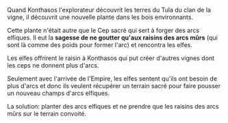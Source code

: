 Quand Konthasos l'explorateur découvrit les terres du Tula du clan de la vigne, il découvrit une nouvelle plante dans les bois environnants. 

Cette plante n'était autre que le Cep sacré qui sert à forger des arcs elfiques. Il eut la **sagesse de ne goutter qu'aux raisins des arcs mûrs** (qui sont là comme des poids pour former l'arc) et rencontra les elfes.

Les elfes offrirent le raisin à Konthasos qui put créer d'autres vignes dont les ceps ne donnent plus d'arcs. 

Seulement avec l'arrivée de l'Empire, les elfes sentent qu'ils ont besoin de plus d'arcs et donc ils veulent récupérer un terrain sacré pour faire pousser un nouveau champs d'arcs elfiques. 

La solution: planter des arcs elfiques et ne prendre que les raisins des arcs mûrs sur le terrain convoité. 